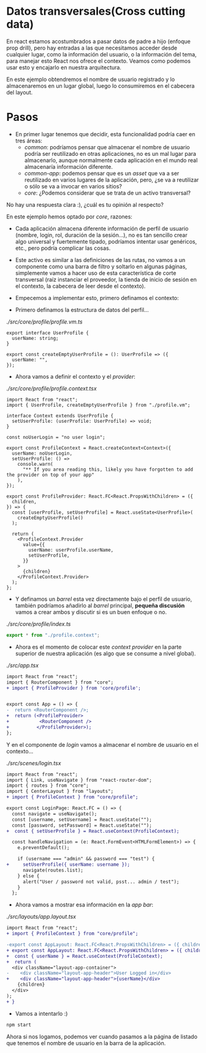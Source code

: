 # Datos transversales(Cross cutting data)

En react estamos acostumbrados a pasar datos de padre a hijo (enfoque prop drill),
pero hay entradas a las que necesitamos acceder desde cualquier lugar, como la información del usuario, o la información del tema, para manejar esto React nos ofrece el contexto.
Veamos como podemos usar esto y encajarlo en nuestra arquitectura.

En este ejemplo obtendremos el nombre de usuario registrado y lo almacenaremos en un lugar global, luego lo consumiremos en el cabecera del layout.

# Pasos

- En primer lugar tenemos que decidir, esta funcionalidad podría caer en tres áreas:
  - _common_: podríamos pensar que almacenar el nombre de usuario podría ser reutilizado en otras aplicaciones, no es un mal lugar para almacenarlo,
    aunque normalmente cada aplicación en el mundo real almacenaría información diferente.
  - _common-app_: podemos pensar que es un _asset_ que va a ser reutilizado en varios lugares de la aplicación,
    pero, ¿se va a reutilizar o sólo se va a invocar en varios sitios?
  - _core_: ¿Podemos considerar que se trata de un activo transversal?

No hay una respuesta clara :), ¿cuál es tu opinión al respecto?

En este ejemplo hemos optado por _core_, razones:

- Cada aplicación almacena diferente información de perfil de usuario (nombre, login, rol, duración de la sesión...), no es tan sencillo
  crear algo universal y fuertemente tipado, podríamos intentar usar genéricos, etc., pero podría complicar las cosas.
- Este activo es similar a las definiciones de las rutas, no vamos a un componente como una barra de filtro y soltarlo en algunas páginas,
  simplemente vamos a hacer uso de esta característica de corte transversal (raíz instanciar el proveedor, la tienda de inicio de sesión en el contexto, la cabecera de leer desde el contexto).

- Empecemos a implementar esto, primero definamos el contexto:

- Primero definamos la estructura de datos del perfil...

_./src/core/profile/profile.vm.ts_

```tsx
export interface UserProfile {
  userName: string;
}

export const createEmptyUserProfile = (): UserProfile => ({
  userName: "",
});
```

- Ahora vamos a definir el contexto y el _provider_:

_./src/core/profile/profile.context.tsx_

```tsx
import React from "react";
import { UserProfile, createEmptyUserProfile } from "./profile.vm";

interface Context extends UserProfile {
  setUserProfile: (userProfile: UserProfile) => void;
}

const noUserLogin = "no user login";

export const ProfileContext = React.createContext<Context>({
  userName: noUserLogin,
  setUserProfile: () =>
    console.warn(
      "** If you area reading this, likely you have forgotten to add the provider on top of your app"
    ),
});

export const ProfileProvider: React.FC<React.PropsWithChildren> = ({
  children,
}) => {
  const [userProfile, setUserProfile] = React.useState<UserProfile>(
    createEmptyUserProfile()
  );

  return (
    <ProfileContext.Provider
      value={{
        userName: userProfile.userName,
        setUserProfile,
      }}
    >
      {children}
    </ProfileContext.Provider>
  );
};
```

- Y definamos un _barrel_ esta vez directamente bajo el perfil de usuario, también podríamos añadirlo al _barrel_ principal,
  **pequeña discusión** vamos a crear ambos y discutir si es un buen enfoque o no.

_./src/core/profile/index.ts_

```ts
export * from "./profile.context";
```

- Ahora es el momento de colocar este _context provider_ en la parte superior de nuestra aplicación (es algo que se consume a nivel global).

_./src/app.tsx_

```diff
import React from "react";
import { RouterComponent } from "core";
+ import { ProfileProvider } from 'core/profile';


export const App = () => {
-  return <RouterComponent />;
+  return (<ProfileProvider>
+           <RouterComponent />
+          </ProfileProvider>);
};
```

Y en el componente de _login_ vamos a almacenar el nombre de usuario en el contexto...

_./src/scenes/login.tsx_

```diff
import React from "react";
import { Link, useNavigate } from "react-router-dom";
import { routes } from "core";
import { CenterLayout } from "layouts";
+ import { ProfileContext } from "core/profile";

export const LoginPage: React.FC = () => {
  const navigate = useNavigate();
  const [username, setUsername] = React.useState("");
  const [password, setPassword] = React.useState("");
+  const { setUserProfile } = React.useContext(ProfileContext);

  const handleNavigation = (e: React.FormEvent<HTMLFormElement>) => {
    e.preventDefault();

    if (username === "admin" && password === "test") {
+     setUserProfile({ userName: username });
      navigate(routes.list);
    } else {
      alert("User / password not valid, psst... admin / test");
    }
  };
```

- Ahora vamos a mostrar esa información en la _app bar_:

_./src/layouts/app.layout.tsx_

```diff
import React from "react";
+ import { ProfileContext } from "core/profile";

-export const AppLayout: React.FC<React.PropsWithChildren> = ({ children }) => (
+ export const AppLayout: React.FC<React.PropsWithChildren> = ({ children }) => {
+  const { userName } = React.useContext(ProfileContext);
+  return (
  <div className="layout-app-container">
-    <div className="layout-app-header">User Logged in</div>
+    <div className="layout-app-header">{userName}</div>
    {children}
  </div>
);
+ }
```

- Vamos a intentarlo :)

```diff
npm start
```

Ahora si nos logamos, podemos ver cuando pasamos a la página de listado que
tenemos el nombre de usuario en la barra de la aplicación.
